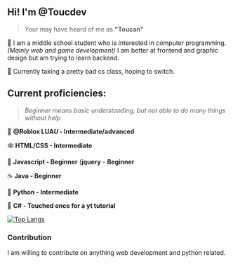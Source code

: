 ## Hi! I'm @Toucdev

> Your may have heard of me as **"Toucan"**

👋 I am a middle school student who is interested in computer programming. *(Mainly web and game development)*
I am better at frontend and graphic design but am trying to learn backend.

📓 Currently taking a pretty bad cs class, hoping to switch.

## Current proficiencies:

> *Beginner means basic understanding, but not able to do many things without help*

🔵 **@Roblox LUA*U* - Intermediate/advanced**

🕸️ **HTML/CSS - Intermediate** 

📜 **Javascript - Beginner** (**jquery** - **Beginner**

☕ **Java - Beginner** 

🐍 **Python - Intermediate** 

🌊 **C# - Touched once for a yt tutorial**

[![Top Langs](https://github-readme-stats.vercel.app/api/top-langs/?username=toucdev&layout=compact&theme=nord)](https://github.com/anuraghazra/github-readme-stats)

### Contribution

I am willing to contribute on anything web development and python related. 

<!---
Toucdev/Toucdev is a ✨ special ✨ repository because its `README.md` (this file) appears on your GitHub profile.
You can click the Preview link to take a look at your changes.
--->
